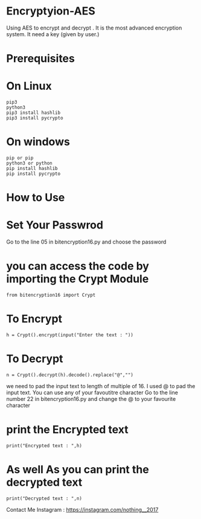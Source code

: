 # Encryptyion-AES
Using AES to encrypt and decrypt . It is the most advanced encryption system. It need a key (given by user.)

# Prerequisites
   # On Linux
    pip3
    python3
    pip3 install hashlib 
    pip3 install pycrypto 
    
   # On windows
    pip or pip
    python3 or python
    pip install hashlib 
    pip install pycrypto
    
# How to Use
   # Set  Your Passwrod 
   Go to the line 05 in bitencryption16.py and choose the password
   
  # you can access the code by importing the Crypt Module
    from bitencryption16 import Crypt
  # To Encrypt 
    h = Crypt().encrypt(input("Enter the text : "))
  # To Decrypt 
    n = Crypt().decrypt(h).decode().replace("@","")
    
   we need to pad the input text to length of multiple of 16. I used @ to pad the input text. 
   You can use any of your favoutitre character
   Go to the line number 22 in bitencryption16.py and change the @ to your favourite character
   
  # print the Encrypted text
    print("Encrypted text : ",h)
  # As well As you can print the decrypted text
    print("Decrypted text : ",n)


Contact Me 
Instagram :  https://instagram.com/nothing__2017
